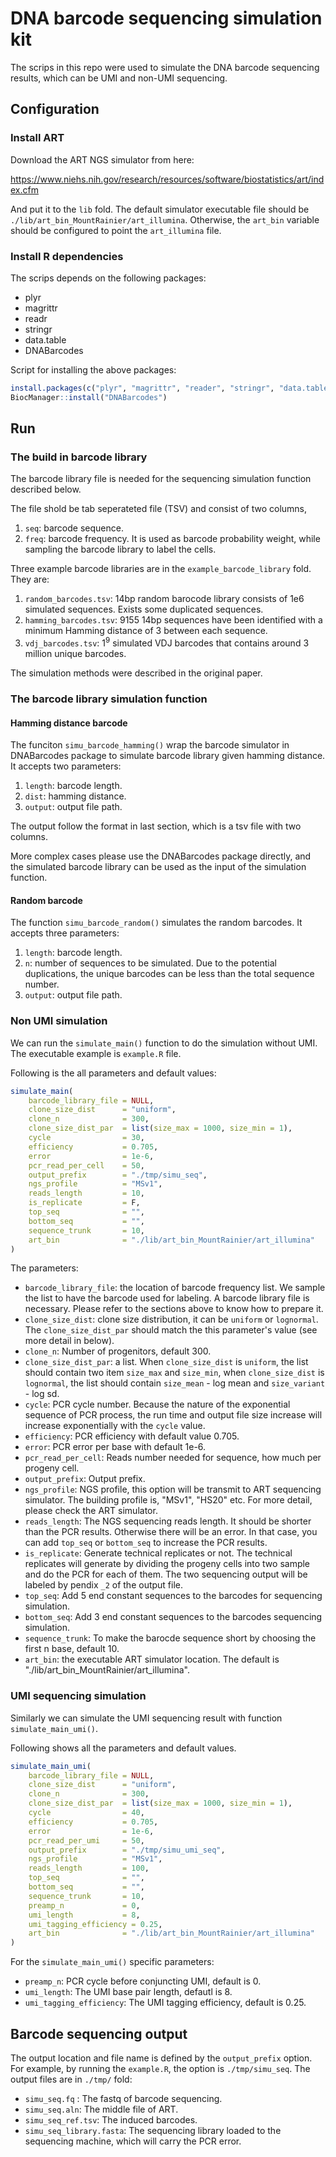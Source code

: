 # DNA barcode sequencing simulation kit


The scrips in this repo were used to simulate the DNA barcode sequencing results, which can be UMI and non-UMI sequencing.

## Configuration

### Install ART 

Download the ART NGS simulator from here:

https://www.niehs.nih.gov/research/resources/software/biostatistics/art/index.cfm 

And put it to the `lib` fold. The default simulator executable file should be `./lib/art_bin_MountRainier/art_illumina`. Otherwise, the `art_bin` variable should be configured to point the `art_illumina` file.

### Install R dependencies

The scrips depends on the following packages:

-   plyr
-   magrittr
-   readr
-   stringr
-   data.table
-   DNABarcodes

Script for installing the above packages:

```R
install.packages(c("plyr", "magrittr", "reader", "stringr", "data.table"))
BiocManager::install("DNABarcodes")
```



## Run

### The build in barcode library

The barcode library file is needed for the sequencing simulation function described below. 

The file shold be tab seperateted file (TSV) and consist of two columns, 

1.   `seq`: barcode sequence.
2.   `freq`: barcode frequency. It is used as barcode probability weight, while sampling the barcode library to label the cells.

Three example barcode libraries are in the `example_barcode_library` fold. They are:

1.   `random_barcodes.tsv`: 14bp random barocode library consists of 1e6 simulated sequences. Exists some duplicated sequences. 
2.   `hamming_barcodes.tsv`: 9155 14bp sequences have been identified with a minimum Hamming distance of 3 between each sequence.
3.   `vdj_barcodes.tsv`: $1^9$ simulated VDJ barcodes that contains around 3 million unique barcodes.

The simulation methods were described in the original paper.

### The barcode library simulation function

#### Hamming distance barcode

The funciton `simu_barcode_hamming()` wrap the barcode simulator in DNABarcodes package to simulate barcode library given hamming distance. It accepts two parameters:

1.   `length`:  barcode length.
2.   `dist`: hamming distance.
3.   `output`: output file path.

The output follow the format in last section, which is a tsv file with two columns. 

More complex cases please use the DNABarcodes package directly, and the simulated barcode library can be used as the input of the simulation function.

#### Random barcode

The function `simu_barcode_random()` simulates the random barcodes. It accepts three parameters:

1.   `length`: barcode length.
2.   `n`: number of sequences to be simulated. Due to the potential duplications, the unique barcodes can be less than the total sequence number.
3.   `output`: output file path.

### Non UMI simulation

We can run the `simulate_main()` function to do the simulation without UMI. The executable example is `example.R` file.

Following is the all parameters and default values:

```r
simulate_main(
    barcode_library_file = NULL,
    clone_size_dist      = "uniform",
    clone_n              = 300,
    clone_size_dist_par  = list(size_max = 1000, size_min = 1),
    cycle                = 30,
    efficiency           = 0.705,
    error                = 1e-6,
    pcr_read_per_cell    = 50,
    output_prefix        = "./tmp/simu_seq",
    ngs_profile          = "MSv1",
    reads_length         = 10,
    is_replicate         = F,
    top_seq              = "",
    bottom_seq           = "",
    sequence_trunk       = 10,
    art_bin              = "./lib/art_bin_MountRainier/art_illumina"
)
```

The parameters:

-   `barcode_library_file`: the location of barcode frequency list. We sample the list to have the barcode used for labeling. A barcode library file is necessary. Please refer to the sections above to know how to prepare it.
-   `clone_size_dist`: clone size distribution, it can be `uniform` or `lognormal`. The `clone_size_dist_par` should match the this parameter's value (see more detail in below).
-   `clone_n`: Number of progenitors, default 300.
-   `clone_size_dist_par`: a list. When `clone_size_dist` is `uniform`, the list should contain two item `size_max` and `size_min`, when `clone_size_dist` is `lognormal`, the list should contain `size_mean` - log mean and `size_variant` - log sd.
-   `cycle`: PCR cycle number. Because the nature of the exponential sequence of PCR process, the run time and output file size increase will increase exponentially with the `cycle` value.
-   `efficiency`: PCR efficiency with default value 0.705.
-   `error`: PCR error per base with default 1e-6.
-   `pcr_read_per_cell`: Reads number needed for sequence, how much per progeny cell.
-   `output_prefix`: Output prefix.
-   `ngs_profile`: NGS profile, this option will be transmit to ART sequencing simulator. The building profile is, "MSv1", "HS20" etc. For more detail, please check the ART simulator.
-   `reads_length`: The NGS sequencing reads length. It should be shorter than the PCR results. Otherwise there will be an error. In that case, you can add `top_seq` or `bottom_seq` to increase the PCR results.
-   `is_replicate`: Generate technical replicates or not. The technical replicates will generate by dividing the progeny cells into two sample and do the PCR for each of them. The two sequencing output will be labeled by pendix `_2` of the output file.
-   `top_seq`: Add 5 end constant sequences to the barcodes for sequencing simulation.
-   `bottom_seq`: Add 3 end constant sequences to the barcodes sequencing simulation.
-   `sequence_trunk`: To make the barocde sequence short by choosing the first n base, default 10.
-   `art_bin`: the executable ART simulator location. The default is "./lib/art_bin_MountRainier/art_illumina".

### UMI sequencing simulation

Similarly we can simulate the UMI sequencing result with function `simulate_main_umi()`.

Following shows all the parameters and default values.

```R
simulate_main_umi(
    barcode_library_file = NULL,
    clone_size_dist      = "uniform",
    clone_n              = 300,
    clone_size_dist_par  = list(size_max = 1000, size_min = 1),
    cycle                = 40,
    efficiency           = 0.705,
    error                = 1e-6,
    pcr_read_per_umi     = 50,
    output_prefix        = "./tmp/simu_umi_seq",
    ngs_profile          = "MSv1",
    reads_length         = 100,
    top_seq              = "",
    bottom_seq           = "",
    sequence_trunk       = 10,
    preamp_n             = 0,
    umi_length           = 8,
    umi_tagging_efficiency = 0.25,
    art_bin              = "./lib/art_bin_MountRainier/art_illumina"
)
```

For the `simulate_main_umi()` specific parameters:

-   `preamp_n`: PCR cycle before conjuncting UMI, default is 0.
-   `umi_length`: The UMI base pair length, defautl is 8.
-   `umi_tagging_efficiency`: The UMI tagging efficiency, default is 0.25.

## Barcode sequencing output

The output location and file name is defined by the `output_prefix` option. For example, by running the `example.R`, the option is `./tmp/simu_seq`. The output files are in `./tmp/` fold:

-   `simu_seq.fq` : The fastq of barcode sequencing.
-   `simu_seq.aln`: The middle file of ART.
-   `simu_seq_ref.tsv`: The induced barcodes.
-   `simu_seq_library.fasta`: The sequencing library loaded to the sequencing machine, which will carry the PCR error.

